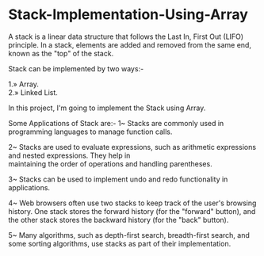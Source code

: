 # Stack-Implementation-Using-Array
A stack is a linear data structure that follows the Last In, First Out (LIFO) principle. In a stack, elements are added and removed from the same end, known as the "top" of the stack.

Stack can be implemented by two ways:-

1.» Array.  
2.» Linked List. 

In this project, I'm going to implement the Stack using Array. 

Some Applications of Stack are:-
1~ Stacks are commonly used in programming languages to manage function calls.

2~ Stacks are used to evaluate expressions, such as arithmetic expressions and nested expressions. They help in    
   maintaining the order of operations and handling parentheses.

3~ Stacks can be used to implement undo and redo functionality in applications. 

4~ Web browsers often use two stacks to keep track of the user's browsing history. One stack stores the forward history 
   (for the "forward" button), and the other stack stores the backward history (for the "back" button).

5~ Many algorithms, such as depth-first search, breadth-first search, and some sorting algorithms, use stacks as part of 
   their implementation.
